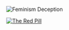 ![Feminism Deception](https://global.discourse-cdn.com/eveonline/original/4X/b/c/8/bc8ab56479abf9273386e2c2a6b835454b18f34d.jpeg)

[![The Red Pill](https://i.imgur.com/I3ocvEv.png)](https://www.youtube.com/watch?v=Q7MkSpJk5tM)
